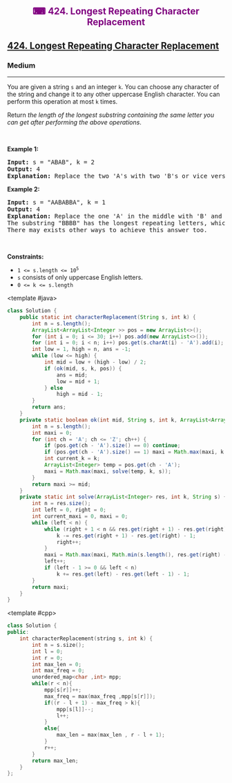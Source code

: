 <div align = "center">
<h style = "margin-bottom: 0px; margin-top: 0px; color : purple;" align = "center" class = "header">

## ⌨ 424. Longest Repeating Character Replacement

</h>
</div>

<h2><a href="https://leetcode.com/problems/longest-repeating-character-replacement" target = "_blank">424. Longest Repeating Character Replacement</a></h2><h3>Medium</h3><hr><p>You are given a string <code>s</code> and an integer <code>k</code>. You can choose any character of the string and change it to any other uppercase English character. You can perform this operation at most <code>k</code> times.</p>

<p>Return <em>the length of the longest substring containing the same letter you can get after performing the above operations</em>.</p>

<p>&nbsp;</p>
<p><strong class="example">Example 1:</strong></p>

<pre>
<strong>Input:</strong> s = &quot;ABAB&quot;, k = 2
<strong>Output:</strong> 4
<strong>Explanation:</strong> Replace the two &#39;A&#39;s with two &#39;B&#39;s or vice versa.
</pre>

<p><strong class="example">Example 2:</strong></p>

<pre>
<strong>Input:</strong> s = &quot;AABABBA&quot;, k = 1
<strong>Output:</strong> 4
<strong>Explanation:</strong> Replace the one &#39;A&#39; in the middle with &#39;B&#39; and form &quot;AABBBBA&quot;.
The substring &quot;BBBB&quot; has the longest repeating letters, which is 4.
There may exists other ways to achieve this answer too.</pre>

<p>&nbsp;</p>
<p><strong>Constraints:</strong></p>

<ul>
	<li><code>1 &lt;= s.length &lt;= 10<sup>5</sup></code></li>
	<li><code>s</code> consists of only uppercase English letters.</li>
	<li><code>0 &lt;= k &lt;= s.length</code></li>
</ul>

<CodeTabs :languages="[ { name: 'C++', slot: 'cpp' }, { name: 'Java', slot: 'java' } ]">

<template #java>

```java
class Solution {
    public static int characterReplacement(String s, int k) {
        int n = s.length();
        ArrayList<ArrayList<Integer >> pos = new ArrayList<>();
        for (int i = 0; i <= 30; i++) pos.add(new ArrayList<>());
        for (int i = 0; i < n; i++) pos.get(s.charAt(i) - 'A').add(i);
        int low = 1, high = n, ans = -1;
        while (low <= high) {
            int mid = low + (high - low) / 2;
            if (ok(mid, s, k, pos)) {
                ans = mid;
                low = mid + 1;
            } else
                high = mid - 1;
        }
        return ans;
    }
    private static boolean ok(int mid, String s, int k, ArrayList<ArrayList<Integer >> pos) {
        int n = s.length();
        int maxi = 0;
        for (int ch = 'A'; ch <= 'Z'; ch++) {
            if (pos.get(ch - 'A').size() == 0) continue;
            if (pos.get(ch - 'A').size() == 1) maxi = Math.max(maxi, k + 1);
            int current_k = k;
            ArrayList<Integer> temp = pos.get(ch - 'A');
            maxi = Math.max(maxi, solve(temp, k, s));
        }
        return maxi >= mid;
    }
    private static int solve(ArrayList<Integer> res, int k, String s) {
        int n = res.size();
        int left = 0, right = 0;
        int current_maxi = 0, maxi = 0;
        while (left < n) {
            while (right + 1 < n && res.get(right + 1) - res.get(right) - 1 <= k) {
                k -= res.get(right + 1) - res.get(right) - 1;
                right++;
            }
            maxi = Math.max(maxi, Math.min(s.length(), res.get(right) - res.get(left) + 1 + k));
            left++;
            if (left - 1 >= 0 && left < n)
                k += res.get(left) - res.get(left - 1) - 1;
        }
        return maxi;
    }
}
```

</template>

<template #cpp>

```cpp
class Solution {
public:
    int characterReplacement(string s, int k) {
        int n = s.size();
        int l = 0;
        int r = 0;
        int max_len = 0;
        int max_freq = 0;
        unordered_map<char ,int> mpp;
        while(r < n){
            mpp[s[r]]++;
            max_freq = max(max_freq ,mpp[s[r]]);
            if((r - l + 1) - max_freq > k){
                mpp[s[l]]--;
                l++;
            }
            else{
                max_len = max(max_len , r - l + 1);
            }
            r++;
        }
        return max_len;
    }
};
```

</template>

</CodeTabs>
